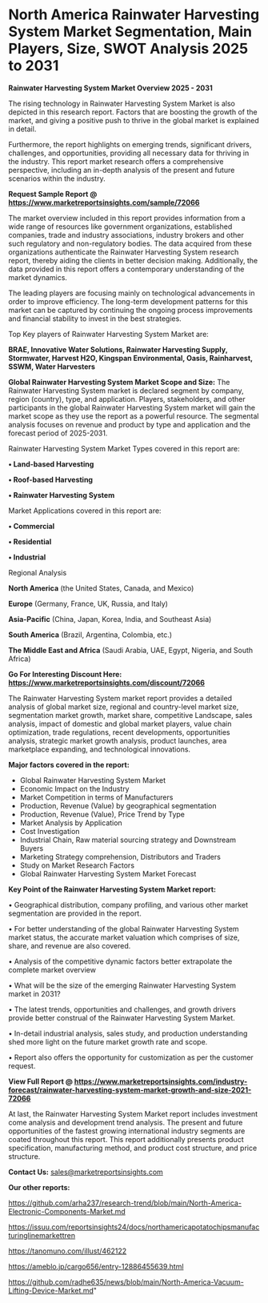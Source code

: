 # North America Rainwater Harvesting System Market Segmentation, Main Players, Size, SWOT Analysis 2025 to 2031

<Strong> Rainwater Harvesting System Market Overview 2025 - 2031</strong>

The rising technology in Rainwater Harvesting System Market is also depicted in this research report. Factors that are boosting the growth of the market, and giving a positive push to thrive in the global market is explained in detail.

Furthermore, the report highlights on emerging trends, significant drivers, challenges, and opportunities, providing all necessary data for thriving in the industry. This report market research offers a comprehensive perspective, including an in-depth analysis of the present and future scenarios within the industry.

<strong>Request Sample Report @ <a href=https://www.marketreportsinsights.com/sample/72066>https://www.marketreportsinsights.com/sample/72066</a></strong>

The market overview included in this report provides information from a wide range of resources like government organizations, established companies, trade and industry associations, industry brokers and other such regulatory and non-regulatory bodies. The data acquired from these organizations authenticate the Rainwater Harvesting System research report, thereby aiding the clients in better decision making. Additionally, the data provided in this report offers a contemporary understanding of the market dynamics.

The leading players are focusing mainly on technological advancements in order to improve efficiency. The long-term development patterns for this market can be captured by continuing the ongoing process improvements and financial stability to invest in the best strategies.

Top Key players of Rainwater Harvesting System Market are:

<strong>BRAE, Innovative Water Solutions, Rainwater Harvesting Supply, Stormwater, Harvest H2O, Kingspan Environmental, Oasis, Rainharvest, SSWM, Water Harvesters</strong>

<strong><b>Global Rainwater Harvesting System Market Scope and Size:</b></strong>
The Rainwater Harvesting System market is declared segment by company, region (country), type, and application. Players, stakeholders, and other participants in the global Rainwater Harvesting System market will gain the market scope as they use the report as a powerful resource. The segmental analysis focuses on revenue and product by type and application and the forecast period of 2025-2031.

Rainwater Harvesting System Market Types covered in this report are:

<strong>• Land-based Harvesting

• Roof-based Harvesting

• Rainwater Harvesting System</strong>

Market Applications covered in this report are:

<strong>• Commercial

• Residential

• Industrial</strong> 

Regional Analysis

<strong>North America</strong> (the United States, Canada, and Mexico)

<strong>Europe</strong> (Germany, France, UK, Russia, and Italy)

<strong>Asia-Pacific</strong> (China, Japan, Korea, India, and Southeast Asia)

<strong>South America</strong> (Brazil, Argentina, Colombia, etc.)

<strong>The Middle East and Africa</strong> (Saudi Arabia, UAE, Egypt, Nigeria, and South Africa)

<strong>Go For Interesting Discount Here: <a href=https://www.marketreportsinsights.com/discount/72066>https://www.marketreportsinsights.com/discount/72066</a></strong>

The Rainwater Harvesting System market report provides a detailed analysis of global market size, regional and country-level market size, segmentation market growth, market share, competitive Landscape, sales analysis, impact of domestic and global market players, value chain optimization, trade regulations, recent developments, opportunities analysis, strategic market growth analysis, product launches, area marketplace expanding, and technological innovations.

<strong><b>Major factors covered in the report:</b></strong>
<ul>
  <li>Global Rainwater Harvesting System Market </li>
  <li>Economic Impact on the Industry</li>
  <li>Market Competition in terms of Manufacturers</li>
  <li>Production, Revenue (Value) by geographical segmentation</li>
  <li>Production, Revenue (Value), Price Trend by Type</li>
  <li>Market Analysis by Application</li>
  <li>Cost Investigation</li>
  <li>Industrial Chain, Raw material sourcing strategy and Downstream Buyers</li>
  <li>Marketing Strategy comprehension, Distributors and Traders</li>
  <li>Study on Market Research Factors</li>
  <li>Global Rainwater Harvesting System Market Forecast</li>
</ul>

<strong><b>Key Point of the Rainwater Harvesting System Market report:</b></strong>

• Geographical distribution, company profiling, and various other market segmentation are provided in the report.

• For better understanding of the global Rainwater Harvesting System market status, the accurate market valuation which comprises of size, share, and revenue are also covered.

• Analysis of the competitive dynamic factors better extrapolate the complete market overview

• What will be the size of the emerging Rainwater Harvesting System market in 2031?

• The latest trends, opportunities and challenges, and growth drivers provide better construal of the Rainwater Harvesting System Market.

• In-detail industrial analysis, sales study, and production understanding shed more light on the future market growth rate and scope.

• Report also offers the opportunity for customization as per the customer request.

<strong><b>View Full Report @ <a href=https://www.marketreportsinsights.com/industry-forecast/rainwater-harvesting-system-market-growth-and-size-2021-72066>https://www.marketreportsinsights.com/industry-forecast/rainwater-harvesting-system-market-growth-and-size-2021-72066</a></b></strong>


At last, the Rainwater Harvesting System Market report includes investment come analysis and development trend analysis. The present and future opportunities of the fastest growing international industry segments are coated throughout this report. This report additionally presents product specification, manufacturing method, and product cost structure, and price structure.

<strong>Contact Us:</strong>
sales@marketreportsinsights.com

<strong>Our other reports:</strong>

<a href=https://github.com/arha237/research-trend/blob/main/North-America-Electronic-Components-Market.md>https://github.com/arha237/research-trend/blob/main/North-America-Electronic-Components-Market.md</a>

<a href=https://issuu.com/reportsinsights24/docs/northamericapotatochipsmanufacturinglinemarkettren>https://issuu.com/reportsinsights24/docs/northamericapotatochipsmanufacturinglinemarkettren</a>

<a href=https://tanomuno.com/illust/462122>https://tanomuno.com/illust/462122</a>

<a href=https://ameblo.jp/cargo656/entry-12886455639.html>https://ameblo.jp/cargo656/entry-12886455639.html</a>

<a href=https://github.com/radhe635/news/blob/main/North-America-Vacuum-Lifting-Device-Market.md>https://github.com/radhe635/news/blob/main/North-America-Vacuum-Lifting-Device-Market.md</a>"
